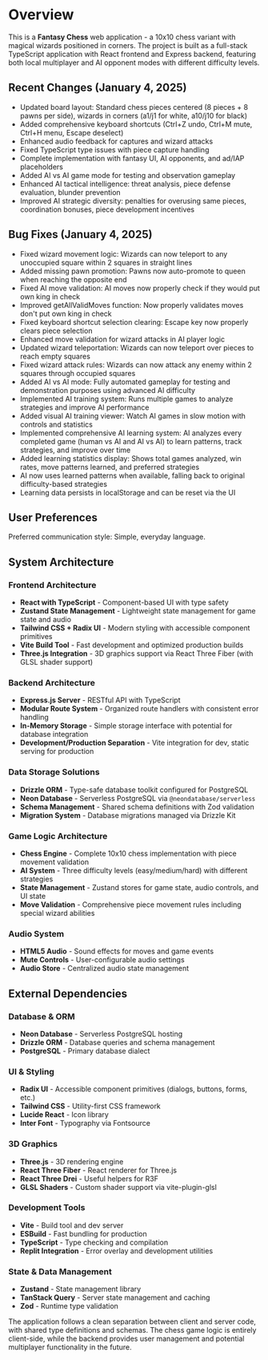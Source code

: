 # Overview

This is a **Fantasy Chess** web application - a 10x10 chess variant with magical wizards positioned in corners. The project is built as a full-stack TypeScript application with React frontend and Express backend, featuring both local multiplayer and AI opponent modes with different difficulty levels.

## Recent Changes (January 4, 2025)
- Updated board layout: Standard chess pieces centered (8 pieces + 8 pawns per side), wizards in corners (a1/j1 for white, a10/j10 for black)
- Added comprehensive keyboard shortcuts (Ctrl+Z undo, Ctrl+M mute, Ctrl+H menu, Escape deselect)
- Enhanced audio feedback for captures and wizard attacks
- Fixed TypeScript type issues with piece capture handling
- Complete implementation with fantasy UI, AI opponents, and ad/IAP placeholders
- Added AI vs AI game mode for testing and observation gameplay
- Enhanced AI tactical intelligence: threat analysis, piece defense evaluation, blunder prevention
- Improved AI strategic diversity: penalties for overusing same pieces, coordination bonuses, piece development incentives

## Bug Fixes (January 4, 2025)
- Fixed wizard movement logic: Wizards can now teleport to any unoccupied square within 2 squares in straight lines
- Added missing pawn promotion: Pawns now auto-promote to queen when reaching the opposite end
- Fixed AI move validation: AI moves now properly check if they would put own king in check
- Improved getAllValidMoves function: Now properly validates moves don't put own king in check
- Fixed keyboard shortcut selection clearing: Escape key now properly clears piece selection
- Enhanced move validation for wizard attacks in AI player logic
- Updated wizard teleportation: Wizards can now teleport over pieces to reach empty squares
- Fixed wizard attack rules: Wizards can now attack any enemy within 2 squares through occupied squares
- Added AI vs AI mode: Fully automated gameplay for testing and demonstration purposes using advanced AI difficulty
- Implemented AI training system: Runs multiple games to analyze strategies and improve AI performance
- Added visual AI training viewer: Watch AI games in slow motion with controls and statistics
- Implemented comprehensive AI learning system: AI analyzes every completed game (human vs AI and AI vs AI) to learn patterns, track strategies, and improve over time
- Added learning statistics display: Shows total games analyzed, win rates, move patterns learned, and preferred strategies
- AI now uses learned patterns when available, falling back to original difficulty-based strategies
- Learning data persists in localStorage and can be reset via the UI

## User Preferences

Preferred communication style: Simple, everyday language.

## System Architecture

### Frontend Architecture
- **React with TypeScript** - Component-based UI with type safety
- **Zustand State Management** - Lightweight state management for game state and audio
- **Tailwind CSS + Radix UI** - Modern styling with accessible component primitives
- **Vite Build Tool** - Fast development and optimized production builds
- **Three.js Integration** - 3D graphics support via React Three Fiber (with GLSL shader support)

### Backend Architecture
- **Express.js Server** - RESTful API with TypeScript
- **Modular Route System** - Organized route handlers with consistent error handling
- **In-Memory Storage** - Simple storage interface with potential for database integration
- **Development/Production Separation** - Vite integration for dev, static serving for production

### Data Storage Solutions
- **Drizzle ORM** - Type-safe database toolkit configured for PostgreSQL
- **Neon Database** - Serverless PostgreSQL via `@neondatabase/serverless`
- **Schema Management** - Shared schema definitions with Zod validation
- **Migration System** - Database migrations managed via Drizzle Kit

### Game Logic Architecture
- **Chess Engine** - Complete 10x10 chess implementation with piece movement validation
- **AI System** - Three difficulty levels (easy/medium/hard) with different strategies
- **State Management** - Zustand stores for game state, audio controls, and UI state
- **Move Validation** - Comprehensive piece movement rules including special wizard abilities

### Audio System
- **HTML5 Audio** - Sound effects for moves and game events
- **Mute Controls** - User-configurable audio settings
- **Audio Store** - Centralized audio state management

## External Dependencies

### Database & ORM
- **Neon Database** - Serverless PostgreSQL hosting
- **Drizzle ORM** - Database queries and schema management
- **PostgreSQL** - Primary database dialect

### UI & Styling
- **Radix UI** - Accessible component primitives (dialogs, buttons, forms, etc.)
- **Tailwind CSS** - Utility-first CSS framework
- **Lucide React** - Icon library
- **Inter Font** - Typography via Fontsource

### 3D Graphics
- **Three.js** - 3D rendering engine
- **React Three Fiber** - React renderer for Three.js
- **React Three Drei** - Useful helpers for R3F
- **GLSL Shaders** - Custom shader support via vite-plugin-glsl

### Development Tools
- **Vite** - Build tool and dev server
- **ESBuild** - Fast bundling for production
- **TypeScript** - Type checking and compilation
- **Replit Integration** - Error overlay and development utilities

### State & Data Management
- **Zustand** - State management library
- **TanStack Query** - Server state management and caching
- **Zod** - Runtime type validation

The application follows a clean separation between client and server code, with shared type definitions and schemas. The chess game logic is entirely client-side, while the backend provides user management and potential multiplayer functionality in the future.